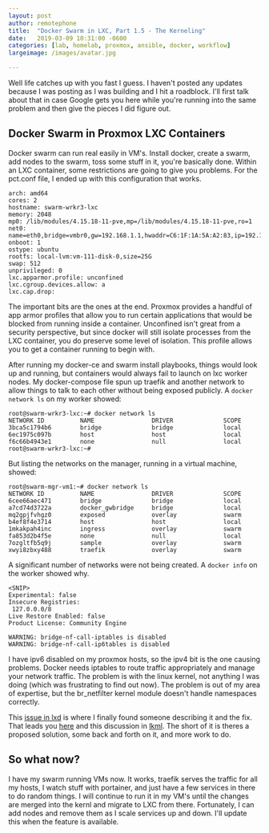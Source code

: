 ```yaml
---
layout: post
author: remotephone
title:  "Docker Swarm in LXC, Part 1.5 - The Kerneling"
date:   2019-03-09 10:31:00 -0600
categories: [lab, homelab, proxmox, ansible, docker, workflow]
largeimage: /images/avatar.jpg

---
```


Well life catches up with you fast I guess. I haven't posted any updates because I was posting as I was building and I hit a roadblock. I'll first talk about that in case Google gets you here while you're running into the same problem and then give the pieces I did figure out.

## Docker Swarm in Proxmox LXC Containers

Docker swarm can run real easily in VM's. Install docker, create a swarm, add nodes to the swarm, toss some stuff in it, you're basically done. Within an LXC container, some restrictions are going to give you problems. For the pct.conf file, I ended up with this configuration that works.

~~~
arch: amd64
cores: 2
hostname: swarm-wrkr3-lxc
memory: 2048
mp0: /lib/modules/4.15.18-11-pve,mp=/lib/modules/4.15.18-11-pve,ro=1
net0: name=eth0,bridge=vmbr0,gw=192.168.1.1,hwaddr=C6:1F:1A:5A:A2:83,ip=192.168.1.4/22,type=veth
onboot: 1
ostype: ubuntu
rootfs: local-lvm:vm-111-disk-0,size=25G
swap: 512
unprivileged: 0
lxc.apparmor.profile: unconfined
lxc.cgroup.devices.allow: a
lxc.cap.drop:
~~~

The important bits are the ones at the end. Proxmox provides a handful of app armor profiles that allow you to run certain applications that would be blocked from running inside a container. Unconfined isn't great from a security perspective, but since docker will still isolate processes from the LXC container, you do preserve some level of isolation. This profile allows you to get a container running to begin with.

After running my docker-ce and swarm install playbooks, things would look up and running, but containers would always fail to launch on lxc worker nodes. My docker-compose file spun up traefik and another network to allow things to talk to each other without being exposed publicly. A `docker network ls` on my worker showed:

~~~
root@swarm-wrkr3-lxc:~# docker network ls
NETWORK ID          NAME                DRIVER              SCOPE
3bca5c1794b6        bridge              bridge              local
6ec1975c097b        host                host                local
f6c66b4943e1        none                null                local
root@swarm-wrkr3-lxc:~# 
~~~

But listing the networks on the manager, running in a virtual machine, showed:

~~~
root@swarm-mgr-vm1:~# docker network ls
NETWORK ID          NAME                DRIVER              SCOPE
6cee66aec471        bridge              bridge              local
a7cd74d3722a        docker_gwbridge     bridge              local
mq2gpjfvhgz0        exposed             overlay             swarm
b4ef8f4e3714        host                host                local
1mkakpah4inc        ingress             overlay             swarm
fa853d2b4f5e        none                null                local
7ozgltfb5q9j        sample              overlay             swarm
xwyi8zbxy488        traefik             overlay             swarm
~~~

A significant number of networks were not being created. A `docker info` on the worker showed why.

~~~
<SNIP>
Experimental: false
Insecure Registries:
 127.0.0.0/8
Live Restore Enabled: false
Product License: Community Engine

WARNING: bridge-nf-call-iptables is disabled
WARNING: bridge-nf-call-ip6tables is disabled
~~~

I have ipv6 disabled on my proxmox hosts, so the ipv4 bit is the one causing problems. Docker needs iptables to route traffic appropriately and manage your network traffic. The problem is with the linux kernel, not anything I was doing (which was frustrating to find out now). The problem is out of my area of expertise, but the br_netfilter kernel module doesn't handle namespaces correctly.

This [issue in lxd](https://github.com/lxc/lxd/issues/3306) is where I finally found someone describing it and the fix. That leads you [here](https://github.com/lxc/lxd/issues/5193#issuecomment-433759048) and this discussion in [lkml](https://lkml.org/lkml/2018/11/7/680). The short of it is theres a proposed solution, some back and forth on it, and more work to do.

## So what now?

I have my swarm running VMs now. It works, traefik serves the traffic for all my hosts, I watch stuff with portainer, and just have a few services in there to do random things. I will continue to run it in my VM's until the changes are merged into the kernl and migrate to LXC from there. Fortunately, I can add nodes and remove them as I scale services up and down. I'll update this when the feature is available.
